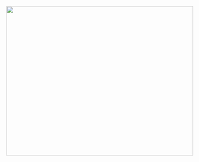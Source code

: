 <img src="https://www.google.com/url?sa=i&url=https%3A%2F%2Fwww.cougarboard.com%2Fboard%2Fmessage.html%3Fid%3D20374499&psig=AOvVaw3JD3dqNTo6rMAoQbYJKv7d&ust=1612552044477000&source=images&cd=vfe&ved=0CAIQjRxqFwoTCJj0stP20O4CFQAAAAAdAAAAABAb" width="500" height="400" align="center">
